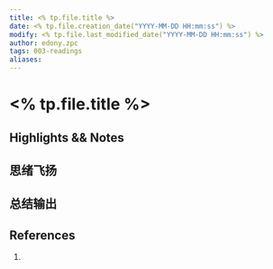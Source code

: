 ```yaml
---
title: <% tp.file.title %>
date: <% tp.file.creation_date("YYYY-MM-DD HH:mm:ss") %>
modify: <% tp.file.last_modified_date("YYYY-MM-DD HH:mm:ss") %>
author: edony.zpc
tags: 003-readings
aliases: 
---
```


# <% tp.file.title %>

## Highlights && Notes

## 思绪飞扬

## 总结输出

## References
1. 